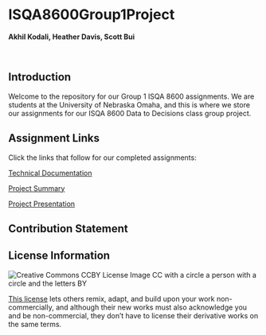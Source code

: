 # ISQA8600Group1Project
**Akhil Kodali, Heather Davis, Scott Bui**

</br>

## Introduction
Welcome to the repository for our Group 1 ISQA 8600 assignments. We are students at the University of Nebraska Omaha, and this is where we store our assignments for our ISQA 8600 Data to Decisions class group project. 

## Assignment Links
Click the links that follow for our completed assignments:

[Technical Documentation](https://github.com/hsdavisuno/ISQA8600Group1Project/blob/main/8600Group1FinalTechnicalDocumentation.md)

[Project Summary](https://github.com/hsdavisuno/ISQA8600Group1Project/blob/main/8600Group1FinalProjectSummary.md)

[Project Presentation](https://github.com/hsdavisuno/ISQA8600Group1Project/blob/main/8600Group1FinalPresentation.pdf)

## Contribution Statement



## License Information
![Creative Commons CCBY License Image CC with a circle a person with a circle and the letters BY](https://licensebuttons.net/l/by/3.0/88x31.png)

[This license](https://creativecommons.org/licenses/by-nc/4.0/legalcode) lets others remix, adapt, and build upon your work non-commercially, and although their new works must also acknowledge you and be non-commercial, they don’t have to license their derivative works on the same terms.

